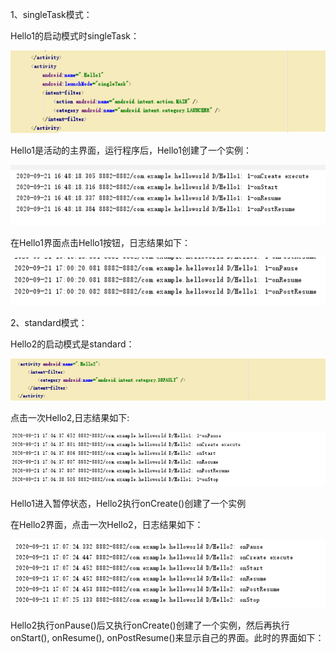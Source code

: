 1、singleTask模式：

Hello1的启动模式时singleTask：

![](https://github.com/csuhong/2017236114_Android/raw/master/%E5%AE%9E%E9%AA%8C%E4%BA%8C%20%E5%90%AF%E5%8A%A8%E6%A8%A1%E5%BC%8F/%E5%AE%9E%E9%AA%8C%E4%BA%8C%20%E5%90%AF%E5%8A%A8%E6%A8%A1%E5%BC%8F%E6%88%AA%E5%9B%BE/%E5%9B%BE%E7%89%871.png)

Hello1是活动的主界面，运行程序后，Hello1创建了一个实例：

![](https://github.com/csuhong/2017236114_Android/raw/master/%E5%AE%9E%E9%AA%8C%E4%BA%8C%20%E5%90%AF%E5%8A%A8%E6%A8%A1%E5%BC%8F/%E5%AE%9E%E9%AA%8C%E4%BA%8C%20%E5%90%AF%E5%8A%A8%E6%A8%A1%E5%BC%8F%E6%88%AA%E5%9B%BE/%E5%9B%BE%E7%89%872.png)

在Hello1界面点击Hello1按钮，日志结果如下：

![](https://github.com/csuhong/2017236114_Android/raw/master/%E5%AE%9E%E9%AA%8C%E4%BA%8C%20%E5%90%AF%E5%8A%A8%E6%A8%A1%E5%BC%8F/%E5%AE%9E%E9%AA%8C%E4%BA%8C%20%E5%90%AF%E5%8A%A8%E6%A8%A1%E5%BC%8F%E6%88%AA%E5%9B%BE/%E5%9B%BE%E7%89%873.png)

2、standard模式：

Hello2的启动模式是standard：

![](https://github.com/csuhong/2017236114_Android/raw/master/%E5%AE%9E%E9%AA%8C%E4%BA%8C%20%E5%90%AF%E5%8A%A8%E6%A8%A1%E5%BC%8F/%E5%AE%9E%E9%AA%8C%E4%BA%8C%20%E5%90%AF%E5%8A%A8%E6%A8%A1%E5%BC%8F%E6%88%AA%E5%9B%BE/%E5%9B%BE%E7%89%874.png)

点击一次Hello2,日志结果如下:

![](https://github.com/csuhong/2017236114_Android/raw/master/%E5%AE%9E%E9%AA%8C%E4%BA%8C%20%E5%90%AF%E5%8A%A8%E6%A8%A1%E5%BC%8F/%E5%AE%9E%E9%AA%8C%E4%BA%8C%20%E5%90%AF%E5%8A%A8%E6%A8%A1%E5%BC%8F%E6%88%AA%E5%9B%BE/%E5%9B%BE%E7%89%875.png)

Hello1进入暂停状态，Hello2执行onCreate()创建了一个实例

在Hello2界面，点击一次Hello2，日志结果如下：

![](https://github.com/csuhong/2017236114_Android/raw/master/%E5%AE%9E%E9%AA%8C%E4%BA%8C%20%E5%90%AF%E5%8A%A8%E6%A8%A1%E5%BC%8F/%E5%AE%9E%E9%AA%8C%E4%BA%8C%20%E5%90%AF%E5%8A%A8%E6%A8%A1%E5%BC%8F%E6%88%AA%E5%9B%BE/%E5%9B%BE%E7%89%876.png)

Hello2执行onPause()后又执行onCreate()创建了一个实例，然后再执行onStart(), onResume(), onPostResume()来显示自己的界面。此时的界面如下：



